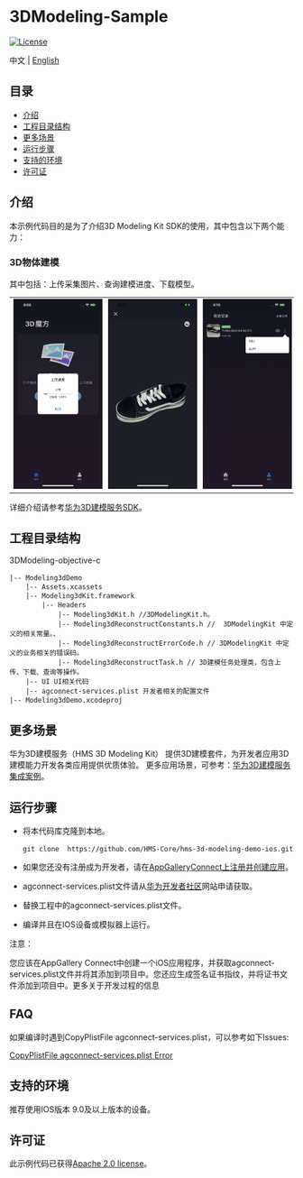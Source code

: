 # 3DModeling-Sample
[![License](https://img.shields.io/badge/Docs-hmsguides-brightgreen)](https://developer.huawei.com/consumer/cn/doc/development/HMS-Guides/ml-introduction-4)

中文 | [English](https://github.com/HMS-Core/hms-3d-modeling-demo-ios/blob/main/3DModeling-objective-c/README.md)
## 目录

 * [介绍](#介绍)
 * [工程目录结构](#工程目录结构)
 * [更多场景](#更多场景)
 * [运行步骤](#运行步骤)
 * [支持的环境](#支持的环境)
 * [许可证](#许可证)


## 介绍
本示例代码目的是为了介绍3D Modeling Kit SDK的使用，其中包含以下两个能力：

### 3D物体建模
其中包括：上传采集图片、查询建模进度、下载模型。

<table><tr>
<td><img src="https://github.com/HMS-Core/hms-3d-modeling-demo-ios/blob/main/3DModeling-objective-c/resources/ModelUpload_ZH.png?raw=true" width=300 title="upload page" border=2></td>
<td><img src="https://github.com/HMS-Core/hms-3d-modeling-demo-ios/blob/main/3DModeling-objective-c/resources/ModelPreview.png?raw=true" width=300 title="preview page" border=2></td>
<td><img src="https://github.com/HMS-Core/hms-3d-modeling-demo-ios/blob/main/3DModeling-objective-c/resources/ModelDownload_ZH.png?raw=true" width=300 title="download page" border=2></td>
</tr></table>


详细介绍请参考[华为3D建模服务SDK](https://developer.huawei.com/consumer/cn/doc/development/graphics-Guides/introduction-0000001143077297)。

## 工程目录结构
3DModeling-objective-c

    |-- Modeling3dDemo
        |-- Assets.xcassets
        |-- Modeling3dKit.framework
            |-- Headers
            	|-- Modeling3dKit.h //3DModelingKit.h。
            	|-- Modeling3dReconstructConstants.h //  3DModelingKit 中定义的相关常量。、
            	|-- Modeling3dReconstructErrorCode.h // 3DModelingKit 中定义的业务相关的错误码。
            	|-- Modeling3dReconstructTask.h // 3D建模任务处理类，包含上传、下载、查询等操作。
    	|-- UI UI相关代码
        |-- agconnect-services.plist 开发者相关的配置文件
    |-- Modeling3dDemo.xcodeproj

## 更多场景
华为3D建模服务（HMS 3D Modeling Kit） 提供3D建模套件，为开发者应用3D建模能力开发各类应用提供优质体验。
更多应用场景，可参考：[华为3D建模服务集成案例](https://developer.huawei.com/consumer/cn/doc/development/graphics-Guides/case-one-0000001148975606)。

## 运行步骤
 - 将本代码库克隆到本地。

       git clone  https://github.com/HMS-Core/hms-3d-modeling-demo-ios.git

 - 如果您还没有注册成为开发者，请在[AppGalleryConnect上注册并创建应用](https://developer.huawei.com/consumer/cn/service/josp/agc/index.html)。
 - agconnect-services.plist文件请从[华为开发者社区](https://developer.huawei.com/consumer/cn/doc/development/HMSCore-Guides/config-agc-0000001050990353)网站申请获取。
 - 替换工程中的agconnect-services.plist文件。
 - 编译并且在IOS设备或模拟器上运行。

注意：

您应该在AppGallery Connect中创建一个iOS应用程序，并获取agconnect-services.plist文件并将其添加到项目中。您还应生成签名证书指纹，并将证书文件添加到项目中。更多关于开发过程的信息

## FAQ

如果编译时遇到CopyPlistFile agconnect-services.plist，可以参考如下Issues:  

[CopyPlistFile agconnect-services.plist Error](https://github.com/HMS-Core/hms-3d-modeling-demo-ios/issues/1)

## 支持的环境
推荐使用IOS版本 9.0及以上版本的设备。

##  许可证
此示例代码已获得[Apache 2.0 license](https://www.apache.org/licenses/LICENSE-2.0)。
